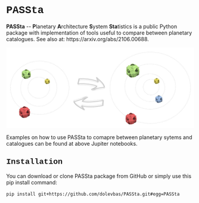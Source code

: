 
<h1 style="font-family:courier;">PASSta</h1>

<p> <b>PASSta</b> -- <b>P</b>lanetary <b>A</b>rchitecture <b>S</b>ystem <b>Sta</b>tistics is a public Python package with implementation of tools useful to compare between planetary catalogues. See also at: https://arxiv.org/abs/2106.00688. </p>

![Image of PASSta](https://github.com/dolevbas/PASSta/blob/main/PASSta.jpg)

<p> Examples on how to use PASSta to comapre between planetary sytems and catalogues can be found at above Jupiter notebooks. </p>

<h2 style="font-family:courier;">Installation</h2>
<p>You can download or clone PASSta package from GitHub or simply use this pip install command:</p>


```
pip install git+https://github.com/dolevbas/PASSta.git#egg=PASSta
```

